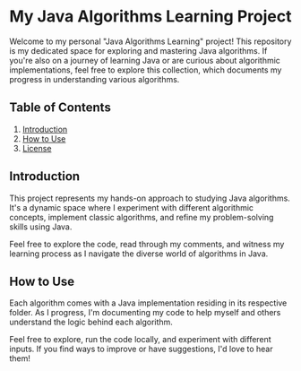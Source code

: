 # My Java Algorithms Learning Project

Welcome to my personal "Java Algorithms Learning" project! This repository is my dedicated space for exploring and mastering Java algorithms. If you're also on a journey of learning Java or are curious about algorithmic implementations, feel free to explore this collection, which documents my progress in understanding various algorithms.

## Table of Contents

1. [Introduction](#introduction)
2. [How to Use](#how-to-use)
3. [License](#license)

## Introduction

This project represents my hands-on approach to studying Java algorithms. It's a dynamic space where I experiment with different algorithmic concepts, implement classic algorithms, and refine my problem-solving skills using Java.

Feel free to explore the code, read through my comments, and witness my learning process as I navigate the diverse world of algorithms in Java.

## How to Use

Each algorithm comes with a Java implementation residing in its respective folder. As I progress, I'm documenting my code to help myself and others understand the logic behind each algorithm.

Feel free to explore, run the code locally, and experiment with different inputs. If you find ways to improve or have suggestions, I'd love to hear them!
